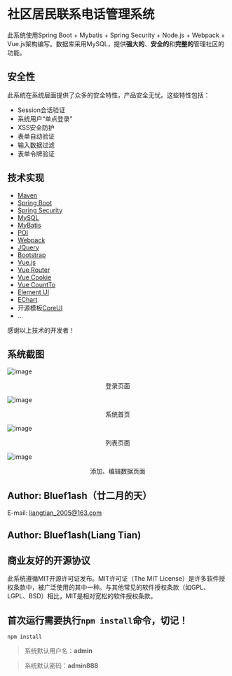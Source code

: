 # 社区居民联系电话管理系统

此系统使用Spring Boot + Mybatis + Spring Security + Node.js + Webpack + Vue.js架构编写。数据库采用MySQL，提供**强大的**、**安全的**和**完整的**管理社区的功能。

## 安全性

此系统在系统层面提供了众多的安全特性，产品安全无忧。这些特性包括：

- Session会话验证
- 系统用户“单点登录”
- XSS安全防护
- 表单自动验证
- 输入数据过滤
- 表单令牌验证

## 技术实现

- [Maven](https://maven.apache.org)
- [Spring Boot](https://spring.io/projects/spring-boot)
- [Spring Security](https://spring.io/projects/spring-security)
- [MySQL](https://www.mysql.com)
- [MyBatis](https://github.com/mybatis)
- [POI](https://poi.apache.org)
- [Webpack](https://github.com/webpack/webpack)
- [JQuery](https://jquery.com)
- [Bootstrap](https://getbootstrap.com)
- [Vue.js](https://github.com/vuejs/vue)
- [Vue Router](https://github.com/vuejs/vue-router)
- [Vue Cookie](https://github.com/alfhen/vue-cookie)
- [Vue CountTo](https://github.com/PanJiaChen/vue-countTo)
- [Element UI](https://element.eleme.io)
- [EChart](https://echarts.baidu.com)
- 开源模板[CoreUI](https://github.com/coreui)
- ...

感谢以上技术的开发者！

## 系统截图

![image](https://github.com/bluef1ash/phone-number-manager/raw/master/design/screenshot/login.jpg)

<div style="text-align: center;">登录页面</div>

![image](https://github.com/bluef1ash/phone-number-manager/raw/master/design/screenshot/index.jpg)

<div style="text-align: center;">系统首页</div>

![image](https://github.com/bluef1ash/phone-number-manager/raw/master/design/screenshot/list.jpg)

<div style="text-align: center;">列表页面</div>

![image](https://github.com/bluef1ash/phone-number-manager/raw/master/design/screenshot/create.jpg)

<div style="text-align: center;">添加、编辑数据页面</div>


## Author: Bluef1ash（廿二月的天）

E-mail: liangtian_2005@163.com

## Author: Bluef1ash(Liang Tian)

## 商业友好的开源协议

此系统遵循MIT开源许可证发布。MIT许可证（The MIT License）是许多软件授权条款中，被广泛使用的其中一种。与其他常见的软件授权条款（如GPL、LGPL、BSD）相比，MIT是相对宽松的软件授权条款。

## 首次运行需要执行`npm install`命令，切记！

```shell
npm install
```

> 系统默认用户名：**admin**

> 系统默认密码：**admin888**
